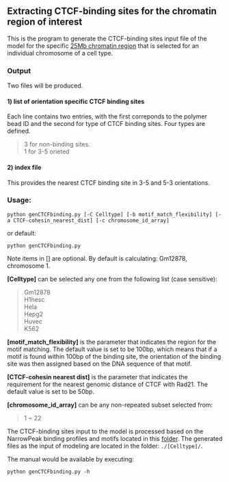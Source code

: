 ## Extracting CTCF-binding sites for the chromatin region of interest
This is the program to generate the CTCF-binding sites input file of the model for the specific [25Mb chromatin region](../../../../src/chr_region.txt) that is selected for an individual chromosome of a cell type. 

### Output
Two files will be produced.

#### 1) list of orientation specific CTCF binding sites
Each line contains two entries, with the first correponds to the polymer bead ID and the second for type of CTCF binding sites. Four types are defined.
>3 for non-binding sites.  
>1 for 3-5 orieted 

#### 2) index file
This provides the nearest CTCF binding site in 3-5 and 5-3 orientations.

### Usage:

```
python genCTCFbinding.py [-C Celltype] [-b motif_match_flexibility] [-a CTCF-cohesin_nearest_dist] [-c chromosome_id_array]
```
or default:
```
python genCTCFbinding.py
```
Note items in [] are optional. By default is calculating: Gm12878, chromosome 1.  

**[Celltype]** can be selected any one from the following list (case sensitive):
>Gm12878  
>H1hesc  
>Hela  
>Hepg2  
>Huvec  
>K562

**[motif_match_flexibility]** is the parameter that indicates the region for the motif matching. The default value is set to be 100bp, which means that if a motif is found within 100bp of the binding site, the orientation of the binding site was then assigned based on the DNA sequence of that motif.  

**[CTCF-cohesin nearest dist]** is the parameter that indicates the requirement for the nearest genomic distance of CTCF with Rad21. The default value is set to be 50bp.  

**[chromosome_id_array]** can be any non-repeated subset selected from:
>1 ~ 22

The CTCF-binding sites input to the model is processed based on the NarrowPeak binding profiles and motifs located in this [folder](../../../../processEpigenomicsData/ctcfBindingSites/). The generated files as the input of modeling are located in the folder: `./[Celltype]/`.

The manual would be available by executing:

```
python genCTCFbinding.py -h
```
